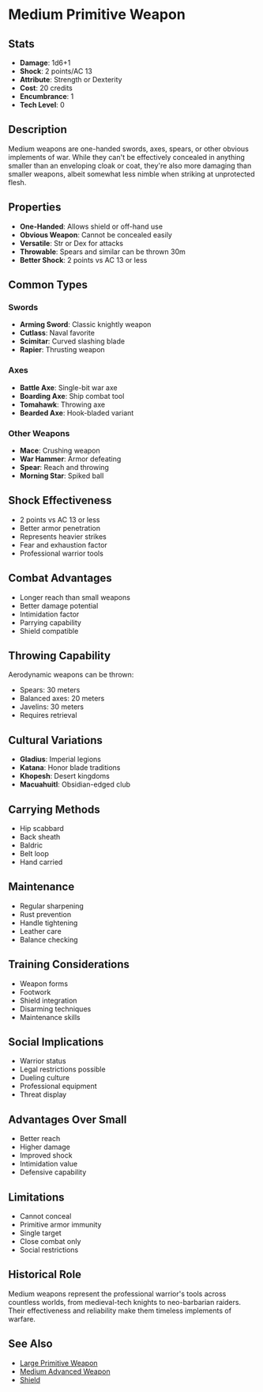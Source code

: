 # Medium Primitive Weapon

## Stats
- **Damage**: 1d6+1
- **Shock**: 2 points/AC 13
- **Attribute**: Strength or Dexterity
- **Cost**: 20 credits
- **Encumbrance**: 1
- **Tech Level**: 0

## Description
Medium weapons are one-handed swords, axes, spears, or other obvious implements of war. While they can't be effectively concealed in anything smaller than an enveloping cloak or coat, they're also more damaging than smaller weapons, albeit somewhat less nimble when striking at unprotected flesh.

## Properties
- **One-Handed**: Allows shield or off-hand use
- **Obvious Weapon**: Cannot be concealed easily
- **Versatile**: Str or Dex for attacks
- **Throwable**: Spears and similar can be thrown 30m
- **Better Shock**: 2 points vs AC 13 or less

## Common Types
### Swords
- **Arming Sword**: Classic knightly weapon
- **Cutlass**: Naval favorite
- **Scimitar**: Curved slashing blade
- **Rapier**: Thrusting weapon

### Axes
- **Battle Axe**: Single-bit war axe
- **Boarding Axe**: Ship combat tool
- **Tomahawk**: Throwing axe
- **Bearded Axe**: Hook-bladed variant

### Other Weapons
- **Mace**: Crushing weapon
- **War Hammer**: Armor defeating
- **Spear**: Reach and throwing
- **Morning Star**: Spiked ball

## Shock Effectiveness
- 2 points vs AC 13 or less
- Better armor penetration
- Represents heavier strikes
- Fear and exhaustion factor
- Professional warrior tools

## Combat Advantages
- Longer reach than small weapons
- Better damage potential
- Intimidation factor
- Parrying capability
- Shield compatible

## Throwing Capability
Aerodynamic weapons can be thrown:
- Spears: 30 meters
- Balanced axes: 20 meters
- Javelins: 30 meters
- Requires retrieval

## Cultural Variations
- **Gladius**: Imperial legions
- **Katana**: Honor blade traditions
- **Khopesh**: Desert kingdoms
- **Macuahuitl**: Obsidian-edged club

## Carrying Methods
- Hip scabbard
- Back sheath
- Baldric
- Belt loop
- Hand carried

## Maintenance
- Regular sharpening
- Rust prevention
- Handle tightening
- Leather care
- Balance checking

## Training Considerations
- Weapon forms
- Footwork
- Shield integration
- Disarming techniques
- Maintenance skills

## Social Implications
- Warrior status
- Legal restrictions possible
- Dueling culture
- Professional equipment
- Threat display

## Advantages Over Small
- Better reach
- Higher damage
- Improved shock
- Intimidation value
- Defensive capability

## Limitations
- Cannot conceal
- Primitive armor immunity
- Single target
- Close combat only
- Social restrictions

## Historical Role
Medium weapons represent the professional warrior's tools across countless worlds, from medieval-tech knights to neo-barbarian raiders. Their effectiveness and reliability make them timeless implements of warfare.

## See Also
- [Large Primitive Weapon](large-primitive-weapon.md)
- [Medium Advanced Weapon](medium-advanced-weapon.md)
- [Shield](../../armor/primitive/shield.md)
